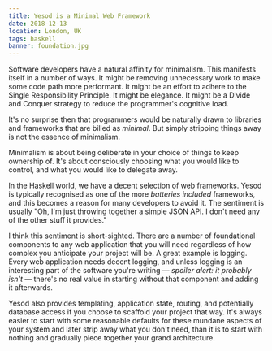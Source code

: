 ```yaml
---
title: Yesod is a Minimal Web Framework
date: 2018-12-13
location: London, UK
tags: haskell
banner: foundation.jpg
---
```


Software developers have a natural affinity for minimalism. This manifests
itself in a number of ways. It might be removing unnecessary work to make some
code path more performant. It might be an effort to adhere to the Single
Responsibility Principle. It might be elegance. It might be a Divide and
Conquer strategy to reduce the programmer's cognitive load.

It's no surprise then that programmers would be naturally drawn to libraries
and frameworks that are billed as _minimal_. But simply stripping things away
is not the essence of minimalism.

Minimalism is about being deliberate in your choice of things to keep ownership
of. It's about consciously choosing what you would like to control, and what
you would like to delegate away.

In the Haskell world, we have a decent selection of web frameworks. Yesod is
typically recognised as one of the more _batteries included_ frameworks, and
this becomes a reason for many developers to avoid it. The sentiment is usually
"Oh, I'm just throwing together a simple JSON API. I don't need any of the
other stuff it provides."

I think this sentiment is short-sighted. There are a number of foundational
components to any web application that you will need regardless of how complex
you anticipate your project will be. A great example is logging. Every web
application needs decent logging, and unless logging is an interesting part of
the software you're writing — _spoiler alert: it probably isn't_ — there's no
real value in starting without that component and adding it afterwards.

Yesod also provides templating, application state, routing, and potentially
database access if you choose to scaffold your project that way. It's always
easier to start with some reasonable defaults for these mundane aspects of your
system and later strip away what you don't need, than it is to start with
nothing and gradually piece together your grand architecture.
